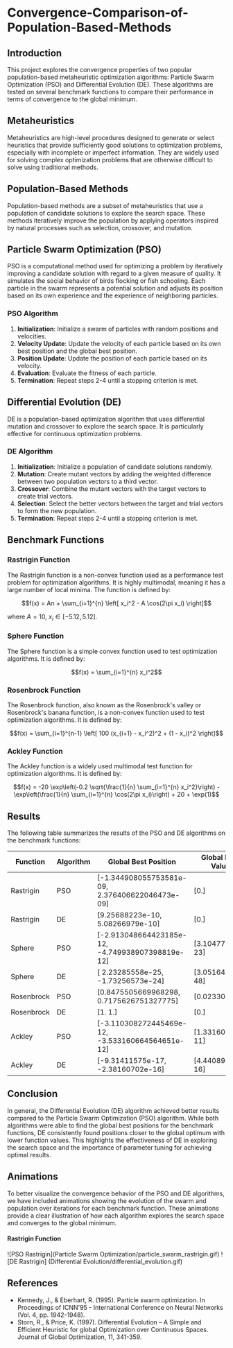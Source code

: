 # Convergence-Comparison-of-Population-Based-Methods

## Introduction

This project explores the convergence properties of two popular population-based metaheuristic optimization algorithms: Particle Swarm Optimization (PSO) and Differential Evolution (DE). These algorithms are tested on several benchmark functions to compare their performance in terms of convergence to the global minimum.

## Metaheuristics

Metaheuristics are high-level procedures designed to generate or select heuristics that provide sufficiently good solutions to optimization problems, especially with incomplete or imperfect information. They are widely used for solving complex optimization problems that are otherwise difficult to solve using traditional methods.

## Population-Based Methods

Population-based methods are a subset of metaheuristics that use a population of candidate solutions to explore the search space. These methods iteratively improve the population by applying operators inspired by natural processes such as selection, crossover, and mutation.

## Particle Swarm Optimization (PSO)

PSO is a computational method used for optimizing a problem by iteratively improving a candidate solution with regard to a given measure of quality. It simulates the social behavior of birds flocking or fish schooling. Each particle in the swarm represents a potential solution and adjusts its position based on its own experience and the experience of neighboring particles.

### PSO Algorithm

1. **Initialization**: Initialize a swarm of particles with random positions and velocities.
2. **Velocity Update**: Update the velocity of each particle based on its own best position and the global best position.
3. **Position Update**: Update the position of each particle based on its velocity.
4. **Evaluation**: Evaluate the fitness of each particle.
5. **Termination**: Repeat steps 2-4 until a stopping criterion is met.

## Differential Evolution (DE)

DE is a population-based optimization algorithm that uses differential mutation and crossover to explore the search space. It is particularly effective for continuous optimization problems.

### DE Algorithm

1. **Initialization**: Initialize a population of candidate solutions randomly.
2. **Mutation**: Create mutant vectors by adding the weighted difference between two population vectors to a third vector.
3. **Crossover**: Combine the mutant vectors with the target vectors to create trial vectors.
4. **Selection**: Select the better vectors between the target and trial vectors to form the new population.
5. **Termination**: Repeat steps 2-4 until a stopping criterion is met.

## Benchmark Functions

### Rastrigin Function

The Rastrigin function is a non-convex function used as a performance test problem for optimization algorithms. It is highly multimodal, meaning it has a large number of local minima. The function is defined by:

$$f(x) = An + \sum_{i=1}^{n} \left[ x_i^2 - A \cos(2\pi x_i) \right]$$

where $A = 10$, $x_i \in [-5.12, 5.12]$.

### Sphere Function

The Sphere function is a simple convex function used to test optimization algorithms. It is defined by:

$$f(x) = \sum_{i=1}^{n} x_i^2$$

### Rosenbrock Function

The Rosenbrock function, also known as the Rosenbrock's valley or Rosenbrock's banana function, is a non-convex function used to test optimization algorithms. It is defined by:

$$f(x) = \sum_{i=1}^{n-1} \left[ 100 (x_{i+1} - x_i^2)^2 + (1 - x_i)^2 \right]$$

### Ackley Function

The Ackley function is a widely used multimodal test function for optimization algorithms. It is defined by:

$$f(x) = -20 \exp\left(-0.2 \sqrt{\frac{1}{n} \sum_{i=1}^{n} x_i^2}\right) - \exp\left(\frac{1}{n} \sum_{i=1}^{n} \cos(2\pi x_i)\right) + 20 + \exp(1)$$

## Results

The following table summarizes the results of the PSO and DE algorithms on the benchmark functions:

| Function   | Algorithm | Global Best Position                         | Global Best Value       |
|------------|-----------|----------------------------------------------|-------------------------|
| Rastrigin  | PSO       | [-1.344908055753581e-09, 2.376406622046473e-09] | [0.]                    |
| Rastrigin  | DE        | [9.25688223e-10, 5.08266979e-10]             | [0.]                    |
| Sphere     | PSO       | [-2.913048664423185e-12, -4.749938907398819e-12] | [3.10477721e-23]        |
| Sphere     | DE        | [ 2.23285558e-25, -1.73256573e-24]           | [3.05164045e-48]        |
| Rosenbrock | PSO       | [0.8475505669968298, 0.7175626751327775]     | [0.02330156]            |
| Rosenbrock | DE        | [1. 1.]                                      | [0.]                    |
| Ackley     | PSO       | [-3.110308272445469e-12, -3.533160664564651e-12] | [1.3316015e-11]         |
| Ackley     | DE        | [-9.31411575e-17, -2.38160702e-16]           | [4.4408921e-16]         |

## Conclusion

In general, the Differential Evolution (DE) algorithm achieved better results compared to the Particle Swarm Optimization (PSO) algorithm. While both algorithms were able to find the global best positions for the benchmark functions, DE consistently found positions closer to the global optimum with lower function values. This highlights the effectiveness of DE in exploring the search space and the importance of parameter tuning for achieving optimal results.

## Animations

To better visualize the convergence behavior of the PSO and DE algorithms, we have included animations showing the evolution of the swarm and population over iterations for each benchmark function. These animations provide a clear illustration of how each algorithm explores the search space and converges to the global minimum.

#### Rastrigin Function
![PSO Rastrigin](Particle Swarm Optimization/particle_swarm_rastrigin.gif)
![DE Rastrigin] (Differential Evolution/differential_evolution.gif)

## References

- Kennedy, J., & Eberhart, R. (1995). Particle swarm optimization. In Proceedings of ICNN'95 - International Conference on Neural Networks (Vol. 4, pp. 1942-1948).
- Storn, R., & Price, K. (1997). Differential Evolution – A Simple and Efficient Heuristic for global Optimization over Continuous Spaces. Journal of Global Optimization, 11, 341-359.
